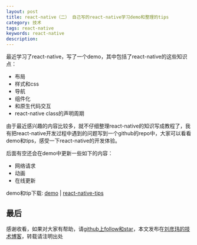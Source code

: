 ```yaml
---
layout: post
title: react-native（二） 自己写的react-native学习demo和整理的tips
category: 技术
tags: react-native
keywords: react-native
description:
---
```


最近学习了react-native，写了一个demo，其中包括了react-native的这些知识点：

-  布局
-  样式和css
-  导航
-  组件化
-  和原生代码交互
-  react-native class的声明周期

由于最近感兴趣的内容比较多，就不仔细整理react-native的知识写成教程了，我有把react-native开发过程中遇到的问题写到一个github的repo中，大家可以看看demo和tips，感受一下react-native的开发体验。

后面有空还会在demo中更新一些如下的内容：

-  网络请求
-  动画
-  在线更新

demo和tip下载: [demo](https://github.com/coolnameismy/demo/tree/master/react-native/helloworld)  |  [react-native-tips](https://github.com/coolnameismy/dev-tips/tree/master/react-native)



##  最后

感谢收看，如果对大家有帮助，请[github上follow和star](https://github.com/coolnameismy)，本文发布在[刘彦玮的技术博客](http://liuyanwei.jumppo.com/)，转载请注明出处